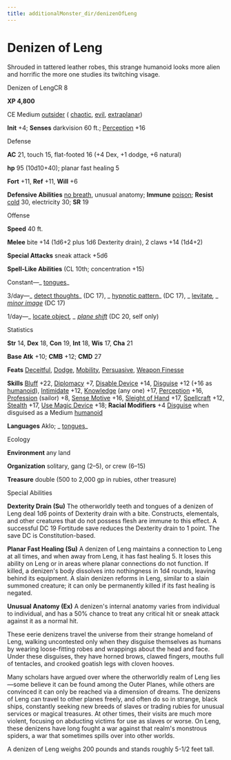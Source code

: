 ```yaml
---
title: additionalMonster_dir/denizenOfLeng
---
```

# Denizen of Leng

Shrouded in tattered leather robes, this strange humanoid looks more alien and horrific the more one studies its twitching visage.

Denizen of LengCR 8

**XP 4,800**

CE Medium [outsider](monsters/creatureTypes#_outsider) ( [chaotic](monster_dir/creatureTypes#_chaotic-subtype), [evil](monsters/creatureTypes#_evil-subtype), [extraplanar](monster_dir/creatureTypes#_extraplanar-subtype))

**Init** +4; **Senses** darkvision 60 ft.; [Perception](additionalMonsters/../skill_dir/perception#_perception) +16

Defense

**AC** 21, touch 15, flat-footed 16 (+4 Dex, +1 dodge, +6 natural)

**hp** 95 (10d10+40); planar fast healing 5

**Fort** +11, **Ref** +11, **Will** +6

**Defensive Abilities** [no breath](monsters/universalMonsterRules#_no-breath), unusual anatomy; **Immune** [poison](monster_dir/universalMonsterRules#_poison-(ex-or-su)); **Resist** [cold](monsters/creatureTypes#_cold-subtype) 30, electricity 30; **SR** 19

Offense

**Speed** 40 ft.

**Melee** bite +14 (1d6+2 plus 1d6 Dexterity drain), 2 claws +14 (1d4+2)

**Special Attacks** sneak attack +5d6

**Spell-Like Abilities** (CL 10th; concentration +15)

Constant—_ [tongues](additionalMonster_dir/../spell_dir/tongues#_tongues)_

3/day—_ [detect thoughts](additionalMonster_dir/../spell_dir/detectThoughts#_detect-thoughts)_ (DC 17), _ [hypnotic pattern](additionalMonsters/../spell_dir/hypnoticPattern#_hypnotic-pattern)_ (DC 17), _ [levitate](additionalMonsters/../spell_dir/levitate#_levitate)_, _ [minor image](additionalMonsters/../spell_dir/minorImage#_minor-image)_ (DC 17)

1/day—_ [locate object](additionalMonster_dir/../spell_dir/locateObject#_locate-object)_, _ [plane shift](additionalMonsters/../spell_dir/planeShift#_plane-shift)_ (DC 20, self only)

Statistics

**Str** 14, **Dex** 18, **Con** 19, **Int** 18, **Wis** 17, **Cha** 21

**Base Atk** +10; **CMB** +12; **CMD** 27

**Feats** [Deceitful](additionalMonsters/../feats#_deceitful), [Dodge](additionalMonster_dir/../feats#_dodge), [Mobility](additionalMonster_dir/../feats#_mobility), [Persuasive](additionalMonster_dir/../feats#_persuasive), [Weapon Finesse](additionalMonster_dir/../feats#_weapon-finesse)

**Skills** [Bluff](additionalMonster_dir/../skill_dir/bluff#_bluff) +22, [Diplomacy](additionalMonsters/../skill_dir/diplomacy#_diplomacy) +7, [Disable Device](additionalMonsters/../skill_dir/disableDevice#_disable-device) +14, [Disguise](additionalMonsters/../skill_dir/disguise#_disguise) +12 (+16 as [humanoid](monsters/creatureTypes#_humanoid)), [Intimidate](additionalMonster_dir/../skill_dir/intimidate#_intimidate) +12, [Knowledge](additionalMonsters/../skill_dir/knowledge#_knowledge) (any one) +17, [Perception](additionalMonsters/../skill_dir/perception#_perception) +16, [Profession](additionalMonsters/../skill_dir/profession#_profession) (sailor) +8, [Sense Motive](additionalMonsters/../skill_dir/senseMotive#_sense-motive) +16, [Sleight of Hand](additionalMonsters/../skill_dir/sleightOfHand#_sleight-of-hand) +17, [Spellcraft](additionalMonsters/../skill_dir/spellcraft#_spellcraft) +12, [Stealth](additionalMonsters/../skill_dir/stealth#_stealth) +17, [Use Magic Device](additionalMonsters/../skill_dir/useMagicDevice#_use-magic-device) +18; **Racial Modifiers** +4 [Disguise](additionalMonsters/../skill_dir/disguise#_disguise) when disguised as a Medium [humanoid](monsters/creatureTypes#_humanoid)

**Languages** Aklo; _ [tongues](additionalMonster_dir/../spell_dir/tongues#_tongues)_

Ecology

**Environment** any land

**Organization** solitary, gang (2–5), or crew (6–15)

**Treasure** double (500 to 2,000 gp in rubies, other treasure)

Special Abilities

**Dexterity Drain (Su)** The otherworldly teeth and tongues of a denizen of Leng deal 1d6 points of Dexterity drain with a bite. Constructs, elementals, and other creatures that do not possess flesh are immune to this effect. A successful DC 19 Fortitude save reduces the Dexterity drain to 1 point. The save DC is Constitution-based.

**Planar Fast Healing (Su)** A denizen of Leng maintains a connection to Leng at all times, and when away from Leng, it has fast healing 5. It loses this ability on Leng or in areas where planar connections do not function. If killed, a denizen's body dissolves into nothingness in 1d4 rounds, leaving behind its equipment. A slain denizen reforms in Leng, similar to a slain summoned creature; it can only be permanently killed if its fast healing is negated.

**Unusual Anatomy (Ex)** A denizen's internal anatomy varies from individual to individual, and has a 50% chance to treat any critical hit or sneak attack against it as a normal hit.

These eerie denizens travel the universe from their strange homeland of Leng, walking uncontested only when they disguise themselves as humans by wearing loose-fitting robes and wrappings about the head and face. Under these disguises, they have horned brows, clawed fingers, mouths full of tentacles, and crooked goatish legs with cloven hooves.

Many scholars have argued over where the otherworldly realm of Leng lies—some believe it can be found among the Outer Planes, while others are convinced it can only be reached via a dimension of dreams. The denizens of Leng can travel to other planes freely, and often do so in strange, black ships, constantly seeking new breeds of slaves or trading rubies for unusual services or magical treasures. At other times, their visits are much more violent, focusing on abducting victims for use as slaves or worse. On Leng, these denizens have long fought a war against that realm's monstrous spiders, a war that sometimes spills over into other worlds.

A denizen of Leng weighs 200 pounds and stands roughly 5-1/2 feet tall.

